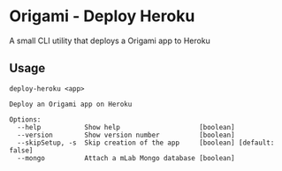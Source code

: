 # Origami - Deploy Heroku

A small CLI utility that deploys a Origami app to Heroku


## Usage
```
deploy-heroku <app>

Deploy an Origami app on Heroku

Options:
  --help           Show help                    [boolean]
  --version        Show version number          [boolean]
  --skipSetup, -s  Skip creation of the app     [boolean] [default: false]
  --mongo          Attach a mLab Mongo database [boolean]
```
